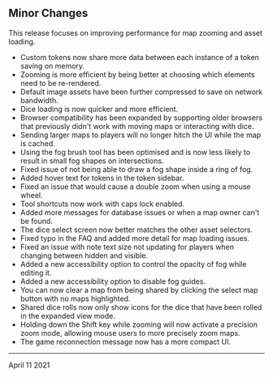 ## Minor Changes

This release focuses on improving performance for map zooming and asset loading.

- Custom tokens now share more data between each instance of a token saving on memory.
- Zooming is more efficient by being better at choosing which elements need to be re-rendered.
- Default image assets have been further compressed to save on network bandwidth.
- Dice loading is now quicker and more efficient.
- Browser compatibility has been expanded by supporting older browsers that previously didn't work with moving maps or interacting with dice.
- Sending larger maps to players will no longer hitch the UI while the map is cached.
- Using the fog brush tool has been optimised and is now less likely to result in small fog shapes on intersections.
- Fixed issue of not being able to draw a fog shape inside a ring of fog.
- Added hover text for tokens in the token sidebar.
- Fixed an issue that would cause a double zoom when using a mouse wheel.
- Tool shortcuts now work with caps lock enabled.
- Added more messages for database issues or when a map owner can't be found.
- The dice select screen now better matches the other asset selectors.
- Fixed typo in the FAQ and added more detail for map loading issues.
- Fixed an issue with note text size not updating for players when changing between hidden and visible.
- Added a new accessibility option to control the opacity of fog while editing it.
- Added a new accessibility option to disable fog guides.
- You can now clear a map from being shared by clicking the select map button with no maps highlighted.
- Shared dice rolls now only show icons for the dice that have been rolled in the expanded view mode.
- Holding down the Shift key while zooming will now activate a precision zoom mode, allowing mouse users to more precisely zoom maps.
- The game reconnection message now has a more compact UI.

---

April 11 2021
